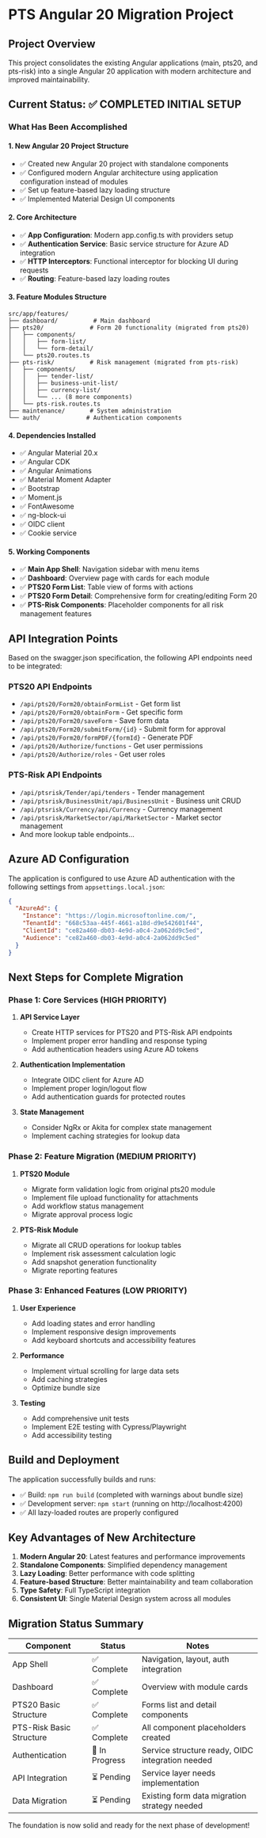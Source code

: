 # PTS Angular 20 Migration Project

## Project Overview

This project consolidates the existing Angular applications (main, pts20, and pts-risk) into a single Angular 20 application with modern architecture and improved maintainability.

## Current Status: ✅ COMPLETED INITIAL SETUP

### What Has Been Accomplished

#### 1. New Angular 20 Project Structure

- ✅ Created new Angular 20 project with standalone components
- ✅ Configured modern Angular architecture using application configuration instead of modules
- ✅ Set up feature-based lazy loading structure
- ✅ Implemented Material Design UI components

#### 2. Core Architecture

- ✅ **App Configuration**: Modern app.config.ts with providers setup
- ✅ **Authentication Service**: Basic service structure for Azure AD integration
- ✅ **HTTP Interceptors**: Functional interceptor for blocking UI during requests
- ✅ **Routing**: Feature-based lazy loading routes

#### 3. Feature Modules Structure

```
src/app/features/
├── dashboard/          # Main dashboard
├── pts20/             # Form 20 functionality (migrated from pts20)
│   ├── components/
│   │   ├── form-list/
│   │   └── form-detail/
│   └── pts20.routes.ts
├── pts-risk/          # Risk management (migrated from pts-risk)
│   ├── components/
│   │   ├── tender-list/
│   │   ├── business-unit-list/
│   │   ├── currency-list/
│   │   └── ... (8 more components)
│   └── pts-risk.routes.ts
├── maintenance/       # System administration
└── auth/             # Authentication components
```

#### 4. Dependencies Installed

- ✅ Angular Material 20.x
- ✅ Angular CDK
- ✅ Angular Animations
- ✅ Material Moment Adapter
- ✅ Bootstrap
- ✅ Moment.js
- ✅ FontAwesome
- ✅ ng-block-ui
- ✅ OIDC client
- ✅ Cookie service

#### 5. Working Components

- ✅ **Main App Shell**: Navigation sidebar with menu items
- ✅ **Dashboard**: Overview page with cards for each module
- ✅ **PTS20 Form List**: Table view of forms with actions
- ✅ **PTS20 Form Detail**: Comprehensive form for creating/editing Form 20
- ✅ **PTS-Risk Components**: Placeholder components for all risk management features

## API Integration Points

Based on the swagger.json specification, the following API endpoints need to be integrated:

### PTS20 API Endpoints

- `/api/pts20/Form20/obtainFormList` - Get form list
- `/api/pts20/Form20/obtainForm` - Get specific form
- `/api/pts20/Form20/saveForm` - Save form data
- `/api/pts20/Form20/submitForm/{id}` - Submit form for approval
- `/api/pts20/Form20/formPDF/{formId}` - Generate PDF
- `/api/pts20/Authorize/functions` - Get user permissions
- `/api/pts20/Authorize/roles` - Get user roles

### PTS-Risk API Endpoints

- `/api/ptsrisk/Tender/api/tenders` - Tender management
- `/api/ptsrisk/BusinessUnit/api/BusinessUnit` - Business unit CRUD
- `/api/ptsrisk/Currency/api/Currency` - Currency management
- `/api/ptsrisk/MarketSector/api/MarketSector` - Market sector management
- And more lookup table endpoints...

## Azure AD Configuration

The application is configured to use Azure AD authentication with the following settings from `appsettings.local.json`:

```json
{
  "AzureAd": {
    "Instance": "https://login.microsoftonline.com/",
    "TenantId": "668c53aa-445f-4661-a18d-d9e542601f44",
    "ClientId": "ce82a460-db03-4e9d-a0c4-2a062dd9c5ed",
    "Audience": "ce82a460-db03-4e9d-a0c4-2a062dd9c5ed"
  }
}
```

## Next Steps for Complete Migration

### Phase 1: Core Services (HIGH PRIORITY)

1. **API Service Layer**

   - Create HTTP services for PTS20 and PTS-Risk API endpoints
   - Implement proper error handling and response typing
   - Add authentication headers using Azure AD tokens

2. **Authentication Implementation**

   - Integrate OIDC client for Azure AD
   - Implement proper login/logout flow
   - Add authentication guards for protected routes

3. **State Management**
   - Consider NgRx or Akita for complex state management
   - Implement caching strategies for lookup data

### Phase 2: Feature Migration (MEDIUM PRIORITY)

1. **PTS20 Module**

   - Migrate form validation logic from original pts20 module
   - Implement file upload functionality for attachments
   - Add workflow status management
   - Migrate approval process logic

2. **PTS-Risk Module**
   - Migrate all CRUD operations for lookup tables
   - Implement risk assessment calculation logic
   - Add snapshot generation functionality
   - Migrate reporting features

### Phase 3: Enhanced Features (LOW PRIORITY)

1. **User Experience**

   - Add loading states and error handling
   - Implement responsive design improvements
   - Add keyboard shortcuts and accessibility features

2. **Performance**

   - Implement virtual scrolling for large data sets
   - Add caching strategies
   - Optimize bundle size

3. **Testing**
   - Add comprehensive unit tests
   - Implement E2E testing with Cypress/Playwright
   - Add accessibility testing

## Build and Deployment

The application successfully builds and runs:

- ✅ Build: `npm run build` (completed with warnings about bundle size)
- ✅ Development server: `npm start` (running on http://localhost:4200)
- ✅ All lazy-loaded routes are properly configured

## Key Advantages of New Architecture

1. **Modern Angular 20**: Latest features and performance improvements
2. **Standalone Components**: Simplified dependency management
3. **Lazy Loading**: Better performance with code splitting
4. **Feature-based Structure**: Better maintainability and team collaboration
5. **Type Safety**: Full TypeScript integration
6. **Consistent UI**: Single Material Design system across all modules

## Migration Status Summary

| Component                | Status         | Notes                                            |
| ------------------------ | -------------- | ------------------------------------------------ |
| App Shell                | ✅ Complete    | Navigation, layout, auth integration             |
| Dashboard                | ✅ Complete    | Overview with module cards                       |
| PTS20 Basic Structure    | ✅ Complete    | Forms list and detail components                 |
| PTS-Risk Basic Structure | ✅ Complete    | All component placeholders created               |
| Authentication           | 🔄 In Progress | Service structure ready, OIDC integration needed |
| API Integration          | ⏳ Pending     | Service layer needs implementation               |
| Data Migration           | ⏳ Pending     | Existing form data migration strategy needed     |

The foundation is now solid and ready for the next phase of development!
